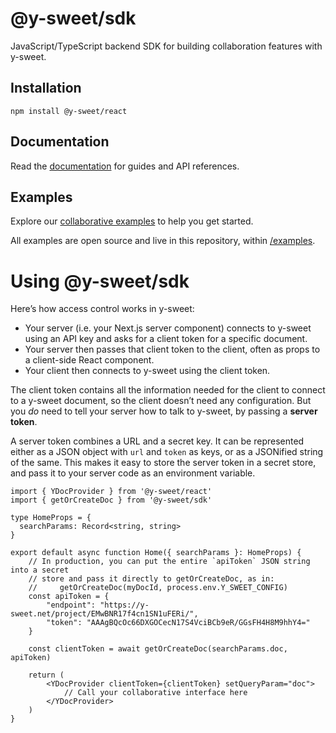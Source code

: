 # @y-sweet/sdk

JavaScript/TypeScript backend SDK for building collaboration features with y-sweet.

## Installation
```
npm install @y-sweet/react
```

## Documentation
Read the [documentation](https://www.y-sweet.dev/) for guides and API references.

## Examples
Explore our [collaborative examples](https://github.com/drifting-in-space/y-sweet) to help you get started.

All examples are open source and live in this repository, within [/examples](https://github.com/drifting-in-space/y-sweet/tree/main/examples).

# Using @y-sweet/sdk

Here’s how access control works in y-sweet:

- Your server (i.e. your Next.js server component) connects to y-sweet using an API key and asks for a client token for a specific document.
- Your server then passes that client token to the client, often as props to a client-side React component.
- Your client then connects to y-sweet using the client token.

The client token contains all the information needed for the client to connect to a y-sweet document, so the client doesn’t need any configuration.
But you _do_ need to tell your server how to talk to y-sweet, by passing a **server token**.

A server token combines a URL and a secret key. It can be represented either as a JSON object with `url` and `token` as keys, or as a JSONified string
of the same. This makes it easy to store the server token in a secret store, and pass it to your server code as an environment variable.


``` tsx filename="Home.tsx"
import { YDocProvider } from '@y-sweet/react'
import { getOrCreateDoc } from '@y-sweet/sdk'

type HomeProps = {
  searchParams: Record<string, string>
}

export default async function Home({ searchParams }: HomeProps) {
    // In production, you can put the entire `apiToken` JSON string into a secret
    // store and pass it directly to getOrCreateDoc, as in:
    //     getOrCreateDoc(myDocId, process.env.Y_SWEET_CONFIG)
    const apiToken = {
        "endpoint": "https://y-sweet.net/project/EMwBNR17f4cn1SN1uFERi/",
        "token": "AAAgBQcOc66DXGOCecN17S4VciBCb9eR/GGsFH4H8M9hhY4="
    }

    const clientToken = await getOrCreateDoc(searchParams.doc, apiToken)

    return (
        <YDocProvider clientToken={clientToken} setQueryParam="doc">
            // Call your collaborative interface here
        </YDocProvider>
    )
}
```
